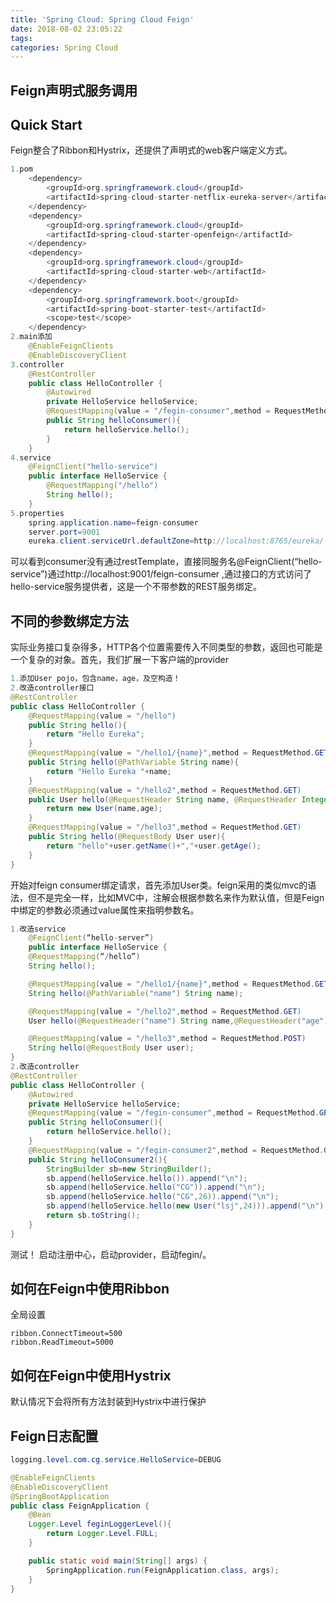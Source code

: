 ```yaml
---
title: 'Spring Cloud: Spring Cloud Feign'
date: 2018-08-02 23:05:22
tags:
categories: Spring Cloud 
---
```

## Feign声明式服务调用

## Quick Start
Feign整合了Ribbon和Hystrix，还提供了声明式的web客户端定义方式。
``` java 
1.pom
    <dependency>
        <groupId>org.springframework.cloud</groupId>
        <artifactId>spring-cloud-starter-netflix-eureka-server</artifactId>
    </dependency>
    <dependency>
        <groupId>org.springframework.cloud</groupId>
        <artifactId>spring-cloud-starter-openfeign</artifactId>
    </dependency>
    <dependency>
        <groupId>org.springframework.cloud</groupId>
        <artifactId>spring-cloud-starter-web</artifactId>
    </dependency>
    <dependency>
        <groupId>org.springframework.boot</groupId>
        <artifactId>spring-boot-starter-test</artifactId>
        <scope>test</scope>
    </dependency>
2.main添加
    @EnableFeignClients
    @EnableDiscoveryClient
3.controller
    @RestController
    public class HelloController {
        @Autowired
        private HelloService helloService;
        @RequestMapping(value = "/fegin-consumer",method = RequestMethod.GET)
        public String helloConsumer(){
            return helloService.hello();
        }
    }
4.service
    @FeignClient("hello-service")
    public interface HelloService {
        @RequestMapping("/hello")
        String hello();
    }
5.properties
    spring.application.name=feign-consumer
    server.port=9001
    eureka.client.serviceUrl.defaultZone=http://localhost:8765/eureka/
```
可以看到consumer没有通过restTemplate，直接同服务名@FeignClient(“hello-service”)通过http://localhost:9001/feign-consumer ,通过接口的方式访问了hello-service服务提供者，这是一个不带参数的REST服务绑定。
## 不同的参数绑定方法
实际业务接口复杂得多，HTTP各个位置需要传入不同类型的参数，返回也可能是一个复杂的对象。首先，我们扩展一下客户端的provider
``` java 
1.添加User pojo，包含name，age，及空构造！
2.改造controller接口
@RestController
public class HelloController {
    @RequestMapping(value = "/hello")
    public String hello(){
        return "Hello Eureka";
    }
    @RequestMapping(value = "/hello1/{name}",method = RequestMethod.GET)
    public String hello(@PathVariable String name){
        return "Hello Eureka "+name;
    }
    @RequestMapping(value = "/hello2",method = RequestMethod.GET)
    public User hello(@RequestHeader String name, @RequestHeader Integer age){
        return new User(name,age);
    }
    @RequestMapping(value = "/hello3",method = RequestMethod.GET)
    public String hello(@RequestBody User user){
        return "hello"+user.getName()+","+user.getAge();
    }
}
``` 
开始对feign consumer绑定请求，首先添加User类。feign采用的类似mvc的语法，但不是完全一样，比如MVC中，注解会根据参数名来作为默认值，但是Feign中绑定的参数必须通过value属性来指明参数名。
``` java  
1.改造service
    @FeignClient(“hello-server”)
    public interface HelloService {
    @RequestMapping(“/hello”)
    String hello();

    @RequestMapping(value = "/hello1/{name}",method = RequestMethod.GET)
    String hello(@PathVariable("name") String name);

    @RequestMapping(value = "/hello2",method = RequestMethod.GET)
    User hello(@RequestHeader("name") String name,@RequestHeader("age") Integer age);

    @RequestMapping(value = "/hello3",method = RequestMethod.POST)
    String hello(@RequestBody User user);
}
2.改造controller
@RestController
public class HelloController {
    @Autowired
    private HelloService helloService;
    @RequestMapping(value = "/fegin-consumer",method = RequestMethod.GET)
    public String helloConsumer(){
        return helloService.hello();
    }
    @RequestMapping(value = "/fegin-consumer2",method = RequestMethod.GET)
    public String helloConsumer2(){
        StringBuilder sb=new StringBuilder();
        sb.append(helloService.hello()).append("\n");
        sb.append(helloService.hello("CG")).append("\n");
        sb.append(helloService.hello("CG",26)).append("\n");
        sb.append(helloService.hello(new User("lsj",24))).append("\n");
        return sb.toString();
    }
}
```
测试！
启动注册中心，启动provider，启动fegin/。
## 如何在Feign中使用Ribbon
全局设置

    ribbon.ConnectTimeout=500
    ribbon.ReadTimeout=5000

## 如何在Feign中使用Hystrix
默认情况下会将所有方法封装到Hystrix中进行保护

## Feign日志配置
``` java
logging.level.com.cg.service.HelloService=DEBUG

@EnableFeignClients
@EnableDiscoveryClient
@SpringBootApplication
public class FeignApplication {
    @Bean
    Logger.Level feginLoggerLevel(){
        return Logger.Level.FULL;
    }

    public static void main(String[] args) {
        SpringApplication.run(FeignApplication.class, args);
    }
}
```